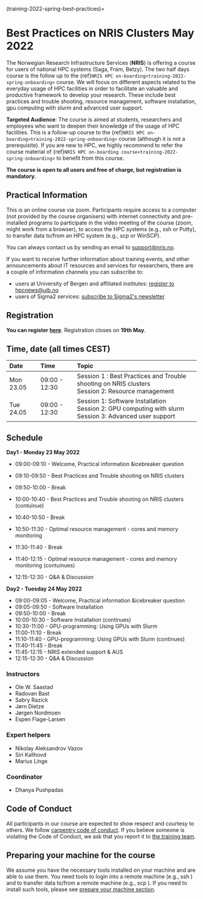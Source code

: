 (training-2022-spring-best-practices)=

# Best Practices on NRIS Clusters May 2022

The Norwegian Research Infrastructure Services (**NRIS**) is offering
a course for users of national HPC systems (Saga, Fram, Betzy). 
The two half days course is the follow up to the {ref}`NRIS HPC on-boarding<training-2022-spring-onboarding>`
course. We will focus on different aspects related to the everyday usage
of HPC facilities in order to facilitate an valuable and productive framework
to develop your research. These include best practices and trouble shooting,
resource management, software installation, gpu computing with slurm and advanced 
user support. 

**Targeted Audience**: The course is aimed at students, researchers and employees
who want to deepen their knowledge of the usage of HPC facilities. This is a follow-up
course to the {ref}`NRIS HPC on-boarding<training-2022-spring-onboarding>` course (although it is not a prerequisite). 
If you are new to HPC, we highly recommend to refer the course material of {ref}`NRIS HPC on-boarding course<training-2022-spring-onboarding>` to benefit from this course.

**The course is open to all users and free of charge, but registration is mandatory.**

## **Practical Information**

This is an online course via zoom. Participants require access to a computer
(not provided by the course organisers) with internet connectivity and
pre-installed programs to participate in the video meeting of the course (zoom,
might work from a browser), to access the HPC systems (e.g., ssh or Putty), to
transfer data to/from an HPC system (e.g., scp or WinSCP).

You can always contact us by sending an email to [support@nris.no](mailto:support@nris.no).

If you want to receive further information about training events, and other announcements about IT resources and services for researchers, there are a couple of information channels you can subscribe to:
- users at University of Bergen and affiliated institutes: [register to hpcnews@uib.no](https://mailman.uib.no/listinfo/hpcnews)
- users of Sigma2 services: [subscribe to Sigma2's newsletter](https://sigma2.us13.list-manage.com/subscribe?u=4fd109ad79a5dca6dde7e4997&id=59b164c7b6)

## **Registration**

**You can register [here](https://skjemaker.app.uib.no/view.php?id=12438755)**.
Registration closes on **19th May**.

## Time, date (all times CEST)
|   Date    |  Time   |  Topic  |
| :----------- | :----------- | :---------- |
| Mon 23.05    | 09:00 - 12:30 | Session 1 : Best Practices and Trouble shooting on NRIS clusters <br> Session 2: Resource management |
| Tue 24.05    | 09:00 - 12:30 | Session 1: Software Installation <br> Session 2: GPU computing with slurm <br> Session 3: Advanced user support |

## Schedule

**Day1 - Monday 23 May 2022**

- 09:00-09:10 - Welcome, Practical information &icebreaker question
- 09:10-09:50 - Best Practices and Trouble shooting on NRIS clusters
- 09:50-10:00 - Break
- 10:00-10:40 - Best Practices and Trouble shooting on NRIS clusters (contuinue)

- 10:40-10:50 - Break
- 10:50-11:30 - Optimal resource management - cores and memory monitoring
- 11:30-11:40 - Break
- 11:40-12:15 - Optimal resource management - cores and memory monitoring (contuinues)

- 12:15-12:30 - Q&A & Discussion


**Day2 - Tuesday 24 May 2022**

- 09:00-09:05 - Welcome, Practical information &icebreaker question
- 09:05-09:50 - Software Installation
- 09:50-10:00 - Break
- 10:00-10:30 - Software Installation (continues)
- 10:30-11:00 - GPU-programming: Using GPUs with Slurm
- 11:00-11:10 - Break
- 11:10-11:40 - GPU-programming: Using GPUs with Slurm (continues)
- 11:40-11:45 - Break
- 11:45-12:15 - NRIS extended support & AUS
- 12:15-12:30 - Q&A & Discussion

### Instructors 

- Ole W. Saastad
- Radovan Bast
- Sabry Razick
- Jørn Dietze
- Jørgen Nordmoen
- Espen Flage-Larsen

### Expert helpers

- Nikolay Aleksandrov Vazov
- Siri Kallhovd
- Marius Linge

### Coordinator

- Dhanya Pushpadas

## Code of Conduct

All participants in our course are expected to show respect and courtesy to
others. We follow [carpentry code of
conduct](https://docs.carpentries.org/topic_folders/policies/code-of-conduct.html#code-of-conduct-detailed-view).
If you believe someone is violating the Code of Conduct, we ask that you report
it to [the training team](mailto:training@nris.no).

## Preparing your machine for the course

We assume you have the necessary tools installed on your machine and are able
to use them. You need tools to login into a remote machine (e.g., ssh )
and to transfer data to/from a remote machine (e.g., scp ). If you
need to install such tools, please see [prepare your machine
section](https://wiki.uib.no/hpcdoc/index.php/HPC_and_NIRD_toolkit_course_fall_2020#Preparing_your_machine_for_the_course).
